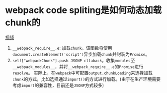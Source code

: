 # webpack code spliting是如何动态加载chunk的



[视频](https://www.bilibili.com/video/BV1k44y1h7DW)

1. `__webpack_require__.e`: 加载`chunk`。该函数将使用`document.createElement('script')`异步加载`chunk`并封装为`Promise`。
2. `self["webpackChunk"].push`: `JSONP cllaback`，收集`modules`至 `__webpack_modules__`，并将`__webpack_require__.e`的`Promise`进行 `resolve`。
实际上，在`webpack`中可配置`output.chunkLoading`来选择加载`chunk`的方式，比如选择通过`import()`的方式进行加载。(由于在生产环境需要考虑`import`的兼容性，目前还是`JSONP`方式较多)
